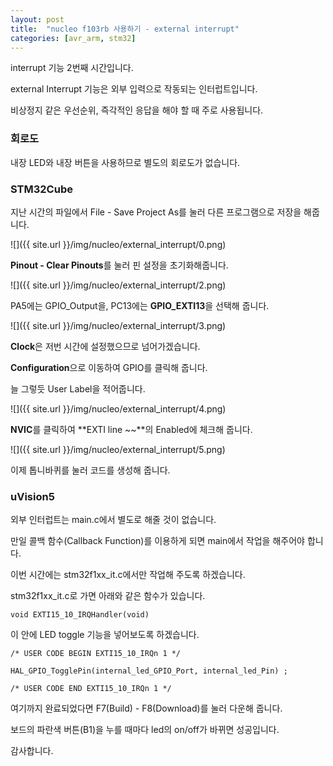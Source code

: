 ```yaml
---
layout: post
title:  "nucleo f103rb 사용하기 - external interrupt"
categories: [avr_arm, stm32]
---
```


interrupt 기능 2번째 시간입니다.

external Interrupt 기능은 외부 입력으로 작동되는 인터럽트입니다.

비상정지 같은 우선순위, 즉각적인 응답을 해야 할 때 주로 사용됩니다.

### 회로도

내장 LED와 내장 버튼을 사용하므로 별도의 회로도가 없습니다.

### STM32Cube

지난 시간의 파일에서 File - Save Project As를 눌러 다른 프로그램으로 저장을 해줍니다.

![]({{ site.url }}/img/nucleo/external_interrupt/0.png)

**Pinout - Clear Pinouts**를 눌러 핀 설정을 초기화해줍니다.

![]({{ site.url }}/img/nucleo/external_interrupt/2.png)

PA5에는 GPIO_Output을, PC13에는 **GPIO_EXTI13**을 선택해 줍니다.

![]({{ site.url }}/img/nucleo/external_interrupt/3.png)

**Clock**은 저번 시간에 설정했으므로 넘어가겠습니다.

**Configuration**으로 이동하여 GPIO를 클릭해 줍니다.

늘 그렇듯 User Label을 적어줍니다.

![]({{ site.url }}/img/nucleo/external_interrupt/4.png)

**NVIC**를 클릭하여 **EXTI line ~~**의 Enabled에 체크해 줍니다.

![]({{ site.url }}/img/nucleo/external_interrupt/5.png)

이제 톱니바퀴를 눌러 코드를 생성해 줍니다.

### uVision5

외부 인터럽트는 main.c에서 별도로 해줄 것이 없습니다.

만일 콜백 함수(Callback Function)를 이용하게 되면 main에서 작업을 해주어야 합니다.

이번 시간에는 stm32f1xx_it.c에서만 작업해 주도록 하겠습니다.

stm32f1xx_it.c로 가면 아래와 같은 함수가 있습니다.

~~~
void EXTI15_10_IRQHandler(void)
~~~

이 안에 LED toggle 기능을 넣어보도록 하겠습니다.

~~~
/* USER CODE BEGIN EXTI15_10_IRQn 1 */

HAL_GPIO_TogglePin(internal_led_GPIO_Port, internal_led_Pin) ;

/* USER CODE END EXTI15_10_IRQn 1 */
~~~

여기까지 완료되었다면 F7(Build) - F8(Download)를 눌러 다운해 줍니다.

보드의 파란색 버튼(B1)을 누를 때마다 led의 on/off가 바뀌면 성공입니다.

감사합니다.
